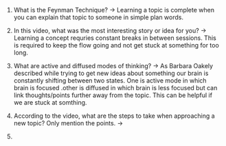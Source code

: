 
1. What is the Feynman Technique? 
-> Learning a topic is complete when you can explain that topic to someone in simple plan words.

2. In this video, what was the most interesting story or idea for you?
-> Learning a concept requries constant breaks in between sessions. This is required to keep the flow going and not get stuck at something
for too long.

3. What are active and diffused modes of thinking?
-> As Barbara Oakely described while trying to get new ideas about something our brain is constantly shifting between two states. One is active mode in which brain is focused .other is diffused in which brain is less focused but can link thoughts/points further away from the topic. This can be helpful if we are stuck at somthing. 

4. According to the video, what are the steps to take when approaching a new topic? Only mention the points.
->

5. 

